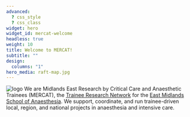 ```yaml
---
advanced:
  ? css_style
  ? css_class
widget: hero
widget_id: mercat-welcome
headless: true
weight: 10
title: Welcome to MERCAT!
subtitle: ""
design:
  columns: "1"
hero_media: raft-map.jpg
---
```

![logo](mercat-logo.jpg)
We are Midlands East Research by Critical Care and Anaesthetic Trainees (MERCAT), the [Trainee Research Network](https://www.raftrainees.org/) for the [East Midlands School of Anaesthesia](https://emanaesthesia.org.uk/). We support, coordinate, and run trainee-driven local, region, and national projects in anaesthesia and intensive care.
